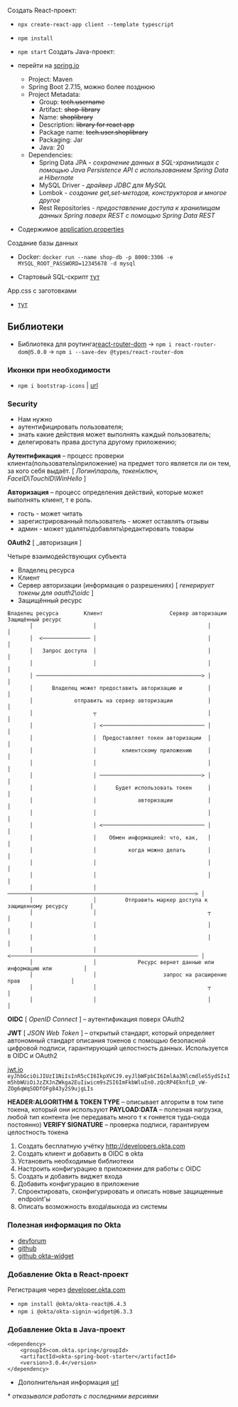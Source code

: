 Создать React-проект: 
- `npx create-react-app client --template typescript`
- `npm install`
- `npm start`
Создать Java-проект:
- перейти на [spring.io](https://start.spring.io)
  - Project: Maven
  - Spring Boot  2.7.15, можно более позднюю
  - Project Metadata: 
    - Group: ~~tech.username~~
    - Artifact: ~~shop-library~~
    - Name: ~~shoplibrary~~
    - Description: ~~library for react app~~
    - Package name: ~~tech.user.shoplibrary~~
    - Packaging: Jar
    - Java: 20
  - Dependencies:
    - Spring Data JPA - _сохранение данных в SQL-хранилищах с помощью Java Persistence API с использованием Spring Data и Hibernate_
    - MySQL Driver - _драйвер JDBC для MySQL_
    - Lombok - _создание get,set-методов, конструкторов и многое другое_
    - Rest Repositories - _предоставление доступа к хранилищам данных Spring поверх REST с помощью Spring Data REST_

- Содержимое [application.properties](./backend/src/main/resources/application.properties)

Создание базы данных
- Docker: `docker run --name shop-db -p 8000:3306 -e MYSQL_ROOT_PASSWORD=12345678 -d mysql`

- Стартовый SQL-скрипт [тут](./sql/query.sql)

App.css с заготовками
- [тут](./files/App.css)

## Библиотеки

- Библиотека для роутинга[react-router-dom](https://www.npmjs.com/package/react-router-dom/v/5.0.0) -> `npm i react-router-dom@5.0.0` -> `npm i --save-dev @types/react-router-dom`

### Иконки при необходимости
- `npm i bootstrap-icons` | [url](https://icons.getbootstrap.com)

### Security
- Нам нужно
 - аутентифицировать пользователя;
 - знать какие действия может выполнять каждый пользователь;
 - делегировать права доступа другому приложению;

__Аутентификация__ – процесс проверки клиента(пользователь\приложение) на предмет того является ли он тем, за кого себя выдаёт. [ _Логин\пароль, токен\ключ, FaceID\TouchID\WinHello_ ]

__Авторизация__ – процесс определения действий, которые может выполнять клиент, т е роль.
  - гость - может читать
  - зарегистрированный пользователь - может оставлять отзывы
  - админ - может удалять\добавлять\редактировать товары

__OAuth2__ [ _авторизация ]

Четыре взаимодействующих субъекта
- Владелец ресурса
- Клиент
- Сервер авторизации (информация о разрешениях) [ _генерирует токены для oauth2\oidc_ ]
- Защищённый ресурс

```
Владелец ресурса        Клиент                     Сервер авторизации          Защищённый ресурс
       │                   │                                   │                          │
       │  <─────────────── │                                   │                          │
       │   Запрос доступа  │                                   │                          │
       │                   │                                   │                          │
       │ ────────────────────────────────────────────────────> │                          │
       │      Владелец может предоставить авторизацию и        │                          │
       │             отправить на сервер авторизации           │                          │
       │                   ┬                                   │                          │
       │                   │ <──────────────────────────────── │                          │
       │                   │  Предоставляет токен авторизации  │                          │
       │                   │        клиентскому приложению     │                          │
       │                   │                                   │                          │
       │                   │ ────────────────────────────────> │                          │
       │                   │      Будет использовать токен     │                          │
       │                   │             авторизации           │                          │
       │                   │                                   │                          │
       │                   │ <──────────────────────────────── │                          │
       │                   │    Обмен информацией: что, как,   │                          │
       │                   │          когда можно делать       │                          │
       │                   │                                   │                          │
       │                   │                                   │                          │
       │                   │ ───────────────────────────────────────────────────────────> │
       │                   │         Отправить маркер доступа к защищенному ресурсу       │
       │                   │                                   ┬                          │
       │                   │                                   │                          │
       │                   │                                   │                          │
       │                   │ <─────────────────────────────────────────────────────────── │
       │                   │             Ресурс вернет данные или информацию или          │
       │                   │                     запрос на расширение прав                │
       │                   │                                   ┬                          │
       │                   │                                   │                          │

```

__OIDC__ [ _OpenID Connect_ ] – аутентификация поверх OAuth2

__JWT__ [ _JSON Web Token_ ] – открытый стандарт, который определяет автономный стандарт описания токенов с помощью безопасной цифровой подписи, гарантирующий целостность данных.
  Используется в OIDC и OAuth2

[jwt.io](https://jwt.io)
`eyJhbGciOiJIUzI1NiIsInR5cCI6IkpXVCJ9.eyJlbWFpbCI6ImlAa3NlcmdleS5ydSIsIm5hbWUiOiJzZXJnZWkga2EuIiwicm9sZSI6ImFkbWluIn0.zQcRP4EknfLD_vW-ZOg6qWqSODfOFg843y2S9ujgLIs`

__HEADER:ALGORITHM & TOKEN TYPE__ – описывает алгоритм в том типе токена, который они используют
__PAYLOAD:DATA__ – полезная нагрузка, любой тип контента (не передавать много т к гоняется туда-сюда постоянно)
__VERIFY SIGNATURE__ – проверка подписи, гарантируем целостность токена

1. Создать бесплатную учётку http://developers.okta.com
2. Создать клиент и добавить в OIDC в okta
3. Установить необходимые библиотеки
4. Настроить конфигурацию в приложении для работы с OIDC
5. Создать и добавить виджет входа
6. Добавить конфигурацию в приложение
7. Спроектировать, сконфигурировать и описать новые защищенные endpoint'ы
8. Описать возможность входа\выхода из системы

### Полезная информация по Okta
- [devforum](https://devforum.okta.com)
- [github](https://github.com/oktadev/schematics)
- [github okta-widget](https://github.com/okta/okta-signin-widget)

### Добавление Okta в React-проект
Регистрация через [developer.okta.com](https://developer.okta.com)
- `npm install @okta/okta-react@6.4.3`
- `npm i @okta/okta-signin-widget@6.3.3`

### Добавление Okta в Java-проект
```
<dependency>
    <groupId>com.okta.spring</groupId>
    <artifactId>okta-spring-boot-starter</artifactId>
    <version>3.0.4</version>
</dependency>
```
- Дополнительная информация [url](https://mvnrepository.com/artifact/com.okta.spring/okta-spring-boot-starter/3.0.4)

\* _отказывался работать с последними версиями_